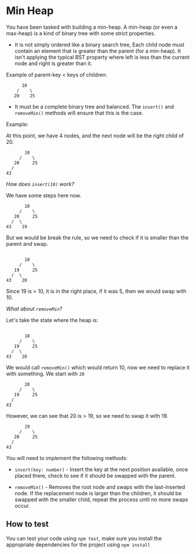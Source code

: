 
# Min Heap

You have been tasked with building a min-heap. A min-heap (or even a max-heap) is a kind of binary tree with some strict properties.

* It is not simply ordered like a binary search tree, Each child node must contain an element that is greater than the parent (for a min-heap). It isn't applying the typical BST property where left is less than the current node and right is greater than it.


Example of parent-key < keys of children:
```
      10
    /    \
   20    25
```

* It must be a complete binary tree and balanced. The `insert()` and `removeMin()` methods will ensure that this is the case.

Example:

At this point, we have 4 nodes, and the next node will be the right child of 20.

```
       10
     /    \
   20     25
  /    
43    
```

*How does `insert(19)` work?*

We have some steps here now.

```
       10
     /    \
   20     25
  /  \  
43    19
```

But we would be break the rule, so we need to check if it is smaller than the parent and swap.

```
  
       10
     /    \
   19     25
  /  \  
43    20
```

Since 19 is > 10, it is in the right place, if it was 5, then we would swap with 10.

*What about `removeMin`?*

Let's take the state where the heap is:

```
  
       10
     /    \
   19     25
  /  \  
43    20
```

We would call `removeMin()` which would return 10, now we need to replace it with something. We start with `20`


```
       20
     /    \
   19     25
  /    
43    
```

However, we can see that 20 is > 19, so we need to swap it with 19.


```
       19
     /    \
   20     25
  /    
43    
```



You will need to implement the following methods:

* `insert(key: number)` - Insert the key at the next position available, once placed there, check to see if it should be swapped with the parent.

* `removeMin()` - Removes the root node and swaps with the last-inserted node. If the replacement node is larger than the children, it should be swapped with the smaller child, repeat the process until no more swaps occur.


## How to test

You can test your code using `npm test`, make sure you install the appropriate dependencies for the project using `npm install`
